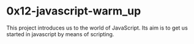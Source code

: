 # 0x12-javascript-warm_up

This project introduces us to the world of JavaScript. Its aim is to get us started in javascript by means of scripting.
